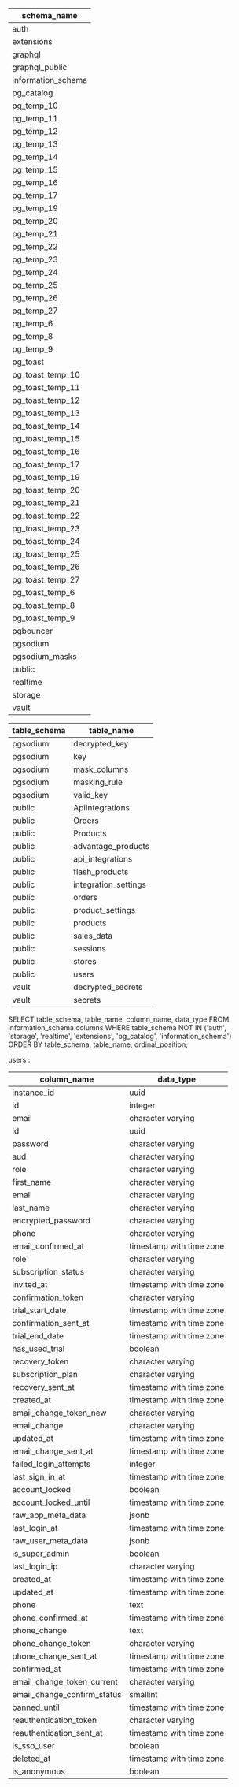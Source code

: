 | schema_name        |
| ------------------ |
| auth               |
| extensions         |
| graphql            |
| graphql_public     |
| information_schema |
| pg_catalog         |
| pg_temp_10         |
| pg_temp_11         |
| pg_temp_12         |
| pg_temp_13         |
| pg_temp_14         |
| pg_temp_15         |
| pg_temp_16         |
| pg_temp_17         |
| pg_temp_19         |
| pg_temp_20         |
| pg_temp_21         |
| pg_temp_22         |
| pg_temp_23         |
| pg_temp_24         |
| pg_temp_25         |
| pg_temp_26         |
| pg_temp_27         |
| pg_temp_6          |
| pg_temp_8          |
| pg_temp_9          |
| pg_toast           |
| pg_toast_temp_10   |
| pg_toast_temp_11   |
| pg_toast_temp_12   |
| pg_toast_temp_13   |
| pg_toast_temp_14   |
| pg_toast_temp_15   |
| pg_toast_temp_16   |
| pg_toast_temp_17   |
| pg_toast_temp_19   |
| pg_toast_temp_20   |
| pg_toast_temp_21   |
| pg_toast_temp_22   |
| pg_toast_temp_23   |
| pg_toast_temp_24   |
| pg_toast_temp_25   |
| pg_toast_temp_26   |
| pg_toast_temp_27   |
| pg_toast_temp_6    |
| pg_toast_temp_8    |
| pg_toast_temp_9    |
| pgbouncer          |
| pgsodium           |
| pgsodium_masks     |
| public             |
| realtime           |
| storage            |
| vault              |


| table_schema | table_name           |
| ------------ | -------------------- |
| pgsodium     | decrypted_key        |
| pgsodium     | key                  |
| pgsodium     | mask_columns         |
| pgsodium     | masking_rule         |
| pgsodium     | valid_key            |
| public       | ApiIntegrations      |
| public       | Orders               |
| public       | Products             |
| public       | advantage_products   |
| public       | api_integrations     |
| public       | flash_products       |
| public       | integration_settings |
| public       | orders               |
| public       | product_settings     |
| public       | products             |
| public       | sales_data           |
| public       | sessions             |
| public       | stores               |
| public       | users                |
| vault        | decrypted_secrets    |
| vault        | secrets              |


SELECT table_schema, table_name, column_name, data_type 
FROM information_schema.columns
WHERE table_schema NOT IN ('auth', 'storage', 'realtime', 'extensions', 'pg_catalog', 'information_schema')
ORDER BY table_schema, table_name, ordinal_position;


users :

| column_name                 | data_type                |
| --------------------------- | ------------------------ |
| instance_id                 | uuid                     |
| id                          | integer                  |
| email                       | character varying        |
| id                          | uuid                     |
| password                    | character varying        |
| aud                         | character varying        |
| role                        | character varying        |
| first_name                  | character varying        |
| email                       | character varying        |
| last_name                   | character varying        |
| encrypted_password          | character varying        |
| phone                       | character varying        |
| email_confirmed_at          | timestamp with time zone |
| role                        | character varying        |
| subscription_status         | character varying        |
| invited_at                  | timestamp with time zone |
| confirmation_token          | character varying        |
| trial_start_date            | timestamp with time zone |
| confirmation_sent_at        | timestamp with time zone |
| trial_end_date              | timestamp with time zone |
| has_used_trial              | boolean                  |
| recovery_token              | character varying        |
| subscription_plan           | character varying        |
| recovery_sent_at            | timestamp with time zone |
| created_at                  | timestamp with time zone |
| email_change_token_new      | character varying        |
| email_change                | character varying        |
| updated_at                  | timestamp with time zone |
| email_change_sent_at        | timestamp with time zone |
| failed_login_attempts       | integer                  |
| last_sign_in_at             | timestamp with time zone |
| account_locked              | boolean                  |
| account_locked_until        | timestamp with time zone |
| raw_app_meta_data           | jsonb                    |
| last_login_at               | timestamp with time zone |
| raw_user_meta_data          | jsonb                    |
| is_super_admin              | boolean                  |
| last_login_ip               | character varying        |
| created_at                  | timestamp with time zone |
| updated_at                  | timestamp with time zone |
| phone                       | text                     |
| phone_confirmed_at          | timestamp with time zone |
| phone_change                | text                     |
| phone_change_token          | character varying        |
| phone_change_sent_at        | timestamp with time zone |
| confirmed_at                | timestamp with time zone |
| email_change_token_current  | character varying        |
| email_change_confirm_status | smallint                 |
| banned_until                | timestamp with time zone |
| reauthentication_token      | character varying        |
| reauthentication_sent_at    | timestamp with time zone |
| is_sso_user                 | boolean                  |
| deleted_at                  | timestamp with time zone |
| is_anonymous                | boolean                  |